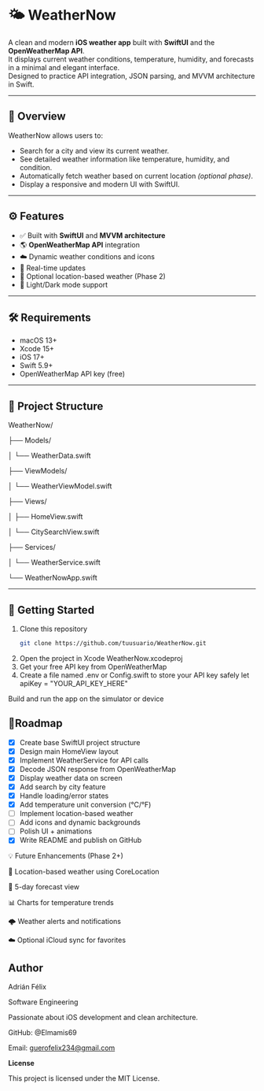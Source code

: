 # 🌤️ WeatherNow

A clean and modern **iOS weather app** built with **SwiftUI** and the **OpenWeatherMap API**.  
It displays current weather conditions, temperature, humidity, and forecasts in a minimal and elegant interface.  
Designed to practice API integration, JSON parsing, and MVVM architecture in Swift.

---

## 🧭 Overview

WeatherNow allows users to:
- Search for a city and view its current weather.
- See detailed weather information like temperature, humidity, and condition.
- Automatically fetch weather based on current location *(optional phase)*.
- Display a responsive and modern UI with SwiftUI.

---

## ⚙️ Features

- ✅ Built with **SwiftUI** and **MVVM architecture**
- 🌎 **OpenWeatherMap API** integration
- ☁️ Dynamic weather conditions and icons
- 🔁 Real-time updates
- 🧭 Optional location-based weather (Phase 2)
- 🌙 Light/Dark mode support

---

## 🛠️ Requirements

- macOS 13+  
- Xcode 15+  
- iOS 17+  
- Swift 5.9+  
- OpenWeatherMap API key (free)

---

## 🧩 Project Structure

WeatherNow/

├── Models/

│ └── WeatherData.swift

├── ViewModels/

│ └── WeatherViewModel.swift

├── Views/

│ ├── HomeView.swift

│ └── CitySearchView.swift

├── Services/

│ └── WeatherService.swift

└── WeatherNowApp.swift


---

## 🚀 Getting Started

1. Clone this repository  
   ```bash
   git clone https://github.com/tuusuario/WeatherNow.git
      ```
2. Open the project in Xcode
WeatherNow.xcodeproj
3. Get your free API key from OpenWeatherMap
4. Create a file named .env or Config.swift to store your API key safely
let apiKey = "YOUR_API_KEY_HERE"

Build and run the app on the simulator or device

## 🧱Roadmap
- [x]  Create base SwiftUI project structure
- [x]  Design main HomeView layout
- [x]  Implement WeatherService for API calls
- [x]  Decode JSON response from OpenWeatherMap
- [x]  Display weather data on screen
- [x]  Add search by city feature
- [x]  Handle loading/error states
- [x]  Add temperature unit conversion (°C/°F)
- [ ]  Implement location-based weather
- [ ]  Add icons and dynamic backgrounds
- [ ]  Polish UI + animations
- [x]  Write README and publish on GitHub

💡 Future Enhancements (Phase 2+)

📍 Location-based weather using CoreLocation

📅 5-day forecast view

📊 Charts for temperature trends

🌩️ Weather alerts and notifications

☁️ Optional iCloud sync for favorites

## Author

Adrián Félix

Software Engineering

Passionate about iOS development and clean architecture.


GitHub: @Elmamis69

Email: guerofelix234@gmail.com

**License**

This project is licensed under the MIT License.
